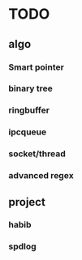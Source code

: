 # TODO

## algo

### Smart pointer


### binary tree


### ringbuffer


### ipcqueue


### socket/thread

### advanced regex

## project
### habib
### spdlog


